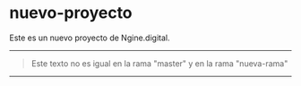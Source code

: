 # nuevo-proyecto
Este es un nuevo proyecto de Ngine.digital.

-----------------------------------------
> Este texto no es igual en la rama "master" y en la rama "nueva-rama"
-----------------------------------------
